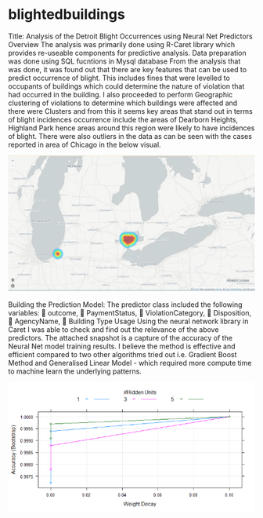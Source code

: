 # blightedbuildings

Title: Analysis of the Detroit Blight Occurrences using Neural Net Predictors
Overview
The analysis was primarily done using R-Caret library which provides re-useable components for predictive analysis. Data preparation was done using SQL fucntions in Mysql database
From the analysis that was done, it was found out that there are key features that can be used to predict occurrence of blight. This includes fines that were levelled to occupants of buildings which could determine the nature of violation that had occurred in the building.
I also proceeded to perform Geographic clustering of violations to determine which buildings were affected and there were Clusters and from this it seems key areas that stand out in terms of blight incidences occurrence include the areas of Dearborn Heights, Highland Park hence areas around this region were likely to have incidences of blight.
There were also outliers in the data as can be seen with the cases reported in area of Chicago in the below visual.


![alt text](https://github.com/rwaithaka/blightedbuildings/blob/master/detroitblight.png)


Building the Prediction Model:
The predictor class included the following variables:
 outcome,
 PaymentStatus,
 ViolationCategory,
 Disposition,
 AgencyName,
 Building Type Usage
Using the neural network library in Caret I was able to check and find out the relevance of the above
predictors.
The attached snapshot is a capture of the accuracy of the Neural Net model training results. I believe
the method is effective and efficient compared to two other algorithms tried out i.e. Gradient Boost
Method and Generalised Linear Model - which required more compute time to machine learn the
underlying patterns.

![alt text](https://github.com/rwaithaka/blightedbuildings/blob/master/accuracy-weightdecay.png)

